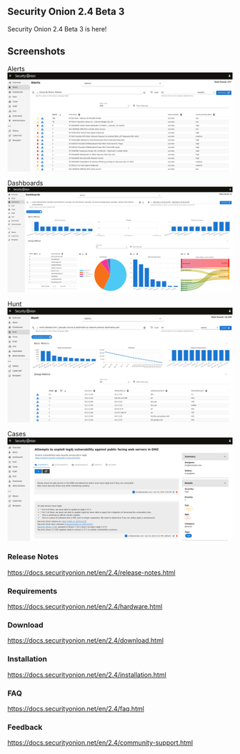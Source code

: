 ## Security Onion 2.4 Beta 3

Security Onion 2.4 Beta 3 is here!

## Screenshots

Alerts
![Alerts](./assets/images/screenshots/alerts.png)

Dashboards
![Dashboards](./assets/images/screenshots/dashboards.png)

Hunt
![Hunt](./assets/images/screenshots/hunt.png)

Cases
![Cases](./assets/images/screenshots/cases-comments.png)

### Release Notes

https://docs.securityonion.net/en/2.4/release-notes.html

### Requirements

https://docs.securityonion.net/en/2.4/hardware.html

### Download

https://docs.securityonion.net/en/2.4/download.html

### Installation

https://docs.securityonion.net/en/2.4/installation.html

### FAQ

https://docs.securityonion.net/en/2.4/faq.html

### Feedback

https://docs.securityonion.net/en/2.4/community-support.html
